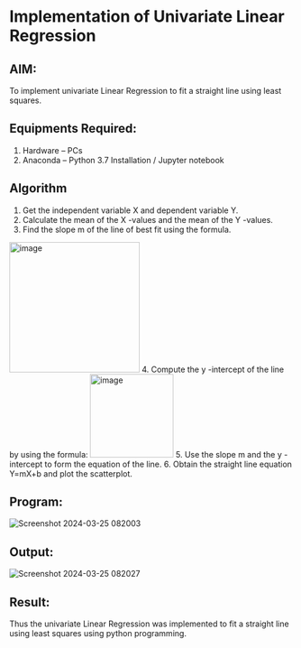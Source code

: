 # Implementation of Univariate Linear Regression
## AIM:
To implement univariate Linear Regression to fit a straight line using least squares.

## Equipments Required:
1. Hardware – PCs
2. Anaconda – Python 3.7 Installation / Jupyter notebook

## Algorithm
1. Get the independent variable X and dependent variable Y.
2. Calculate the mean of the X -values and the mean of the Y -values.
3. Find the slope m of the line of best fit using the formula. 
<img width="231" alt="image" src="https://user-images.githubusercontent.com/93026020/192078527-b3b5ee3e-992f-46c4-865b-3b7ce4ac54ad.png">
4. Compute the y -intercept of the line by using the formula:
<img width="148" alt="image" src="https://user-images.githubusercontent.com/93026020/192078545-79d70b90-7e9d-4b85-9f8b-9d7548a4c5a4.png">
5. Use the slope m and the y -intercept to form the equation of the line.
6. Obtain the straight line equation Y=mX+b and plot the scatterplot.

## Program:
![Screenshot 2024-03-25 082003](https://github.com/AkilaMohan/Find-the-best-fit-line-using-Least-Squares-Method/assets/155506353/52faf012-28c2-405e-a2a6-89e5666ae858)


## Output:
![Screenshot 2024-03-25 082027](https://github.com/AkilaMohan/Find-the-best-fit-line-using-Least-Squares-Method/assets/155506353/5fee0224-010e-44fd-ada3-081573ed7d6f)



## Result:
Thus the univariate Linear Regression was implemented to fit a straight line using least squares using python programming.
